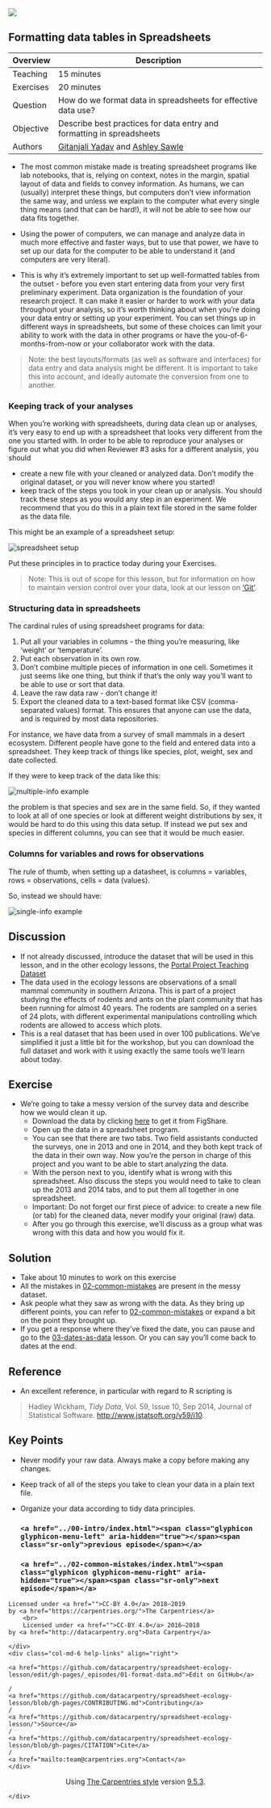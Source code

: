 <img src = /Images/R4R_header.png>

## Formatting data tables in Spreadsheets
 
 
 | Overview | Description |
| --- | --- |
| Teaching | 15 minutes |
| Exercises | 20 minutes | 
| Question| How do we format data in spreadsheets for effective data use? |
| Objective | Describe best practices for data entry and formatting in spreadsheets |
| Authors | [Gitanjali Yadav](http://www.nipgr.res.in/research/dr_gyadav.php) and [Ashley Sawle](https://www.cruk.cam.ac.uk/author/ashley-sawle) | 
 
* The most common mistake made is treating spreadsheet programs like lab notebooks, that is,
relying on context, notes in the margin,
spatial layout of data and fields to convey information. As humans, we
can (usually) interpret these things, but computers don’t view information the same way, and
unless we explain to the computer what every single thing means (and
that can be hard!), it will not be able to see how our data fits
together.</p>

* Using the power of computers, we can manage and analyze data in much more 
effective and faster ways, but to use that power, we have to set up
our data for the computer to be able to understand it (and computers are very 
literal).</p>

* This is why it’s extremely important to set up well-formatted
tables from the outset - before you even start entering data from
your very first preliminary experiment. Data organization is the
foundation of your research project. It can make it easier or harder
to work with your data throughout your analysis, so it’s worth
thinking about when you’re doing your data entry or setting up your
experiment. You can set things up in different ways in spreadsheets,
but some of these choices can limit your ability to work with the data in other programs or
have the you-of-6-months-from-now or your collaborator work with the
data.</p>

<blockquote>
  <p>Note: the best layouts/formats (as well as software and
interfaces) for data entry and data analysis might be
different. It is important to take this into account, and ideally
automate the conversion from one to another.</p>
</blockquote>

<h3 id="keeping-track-of-your-analyses">Keeping track of your analyses</h3>

<p>When you’re working with spreadsheets, during data clean up or analyses, it’s
very easy to end up with a spreadsheet that looks very different from the one
you started with. In order to be able to reproduce your analyses or figure out
what you did when Reviewer #3 asks for a different analysis, you should</p>

<ul>
  <li>create a new file with your cleaned or analyzed data. Don’t modify
the original dataset, or you will never know where you started!</li>
  <li>keep track of the steps you took in your clean up or analysis. You should track 
these steps as you would any step in an experiment. We recommend that you 
do this in a plain text file stored in the same folder as the data file.</li>
</ul>

<p>This might be an example of a spreadsheet setup:</p>

<p><img src=/Images/spreadsheet1.png alt="spreadsheet setup" /></p>

<p>Put these principles in to practice today during your Exercises.</p>

<blockquote>
  <p>Note: This is out of scope for this lesson, but for information on how to maintain version control over your data, look at our lesson on <a href="http://swcarpentry.github.io/git-novice/">‘Git’</a>.</p>
</blockquote>

<h3 id="structuring-data-in-spreadsheets">Structuring data in spreadsheets</h3>

<p>The cardinal rules of using spreadsheet programs for data:</p>

<ol>
  <li>Put all your variables in columns - the thing you’re measuring,
like ‘weight’ or ‘temperature’.</li>
  <li>Put each observation in its own row.</li>
  <li>Don’t combine multiple pieces of information in one
cell. Sometimes it just seems like one thing, but think if that’s
the only way you’ll want to be able to use or sort that data.</li>
  <li>Leave the raw data raw - don’t change it!</li>
  <li>Export the cleaned data to a text-based format like CSV (comma-separated values) format. This
ensures that anyone can use the data, and is required by
most data repositories.</li>
</ol>

<p>For instance, we have data from a survey of small mammals in a desert
ecosystem. Different people have gone to the field and entered data into a spreadsheet. They keep track of things like species, plot,
weight, sex and date collected.</p>

<p>If they were to keep track of the data like this:</p>

<p><img src=/Images/multiple-info.png alt="multiple-info example" /></p>

<p>the problem is that species and sex are in the same field. So, if they wanted to 
look at all of one species or look at different weight distributions by sex, 
it would be hard to do this using this data setup. If instead we put sex and species 
in different columns, you can see that it would be much easier.</p>

<h3 id="columns-for-variables-and-rows-for-observations">Columns for variables and rows for observations</h3>

<p>The rule of thumb, when setting up a datasheet, is columns =
variables, rows = observations, cells = data (values).</p>

<p>So, instead we should have:</p>

<p><img src="/Images/single-info.png" alt="single-info example" /></p>

## Discussion
- If not already discussed, introduce the dataset that will be used in this lesson, and in the other ecology lessons, the <a href="http://www.datacarpentry.org/ecology-workshop/data/">Portal Project Teaching Dataset</a>
- The data used in the ecology lessons are observations of a small mammal community in southern Arizona. This is part of a project studying the effects of rodents and ants on the plant community that has been running for almost 40 years. The rodents are sampled on a series of 24 plots, with different experimental manipulations controlling which rodents are allowed to access which plots.
- This is a real dataset that has been used in over 100 publications. We’ve simplified it just a little bit for the workshop, but you can download the full dataset and work with it using exactly the same tools we’ll learn about today.
 
 ## Exercise
- We’re going to take a messy version of the survey data and describe how we would clean it up.
	- Download the data by clicking <a href="https://ndownloader.figshare.com/files/2252083">here</a> to get it from FigShare.
	- Open up the data in a spreadsheet program.</li>
	- You can see that there are two tabs. Two field assistants conducted the surveys, one in 2013 and one in 2014, and they both kept track of the data in their own way. Now you’re the person in charge of this project and you want to be able to 
start analyzing the data.</li>
	- With the person next to you, identify what is wrong with this spreadsheet. Also discuss the steps you would need to take to clean up the 2013 and 2014 tabs, and to put them all together in one spreadsheet.
	- Important:  Do not forget our first piece of advice: to create a new file (or tab) for the cleaned data, never modify your original (raw) data.
	- After you go through this exercise, we’ll discuss as a group what was wrong with this data and how you would fix it.</p>

## Solution
    
   - Take about 10 minutes to work on this exercise
   - All the mistakes in <a href="../02-common-mistakes">02-common-mistakes</a> are present in the messy dataset. 
   - Ask people what they saw as wrong with the data. As they bring up different points, you can refer to <a href="../02-common-mistakes">02-common-mistakes</a> or expand a bit on the point they brought up.
   - If you get a response where they’ve fixed the date, you can pause and go to the <a href="../03-dates-as-data">03-dates-as-data</a> lesson. Or you can say you’ll come back to dates at the end.
 

## Reference
* An excellent reference, in particular with regard to R scripting is</p>

<blockquote>
  <p>Hadley Wickham, <em>Tidy Data</em>, Vol. 59, Issue 10, Sep 2014, Journal of
Statistical Software. <a href="http://www.jstatsoft.org/v59/i10">http://www.jstatsoft.org/v59/i10</a>.</p>
</blockquote>



## Key Points
- Never modify your raw data. Always make a copy before making any changes.
- Keep track of all of the steps you take to clean your data in a plain text file.
- Organize your data according to tidy data principles.



    <h3 class="text-left">
      
      <a href="../00-intro/index.html"><span class="glyphicon glyphicon-menu-left" aria-hidden="true"></span><span class="sr-only">previous episode</span></a>
      
    </h3>
  </div>
  <div class="col-xs-10">
    
  </div>
  <div class="col-xs-1">
    <h3 class="text-right">
      
      <a href="../02-common-mistakes/index.html"><span class="glyphicon glyphicon-menu-right" aria-hidden="true"></span><span class="sr-only">next episode</span></a>
      
    </h3>
  </div>
</div>


      
      






<footer>
  <div class="row">
    <div class="col-md-6 copyright" align="left">
	
	Licensed under <a href="">CC-BY 4.0</a> 2018–2019
	by <a href="https://carpentries.org/">The Carpentries</a>
        <br>
        Licensed under <a href="">CC-BY 4.0</a> 2016–2018
	by <a href="http://datacarpentry.org">Data Carpentry</a>
	
    </div>
    <div class="col-md-6 help-links" align="right">
	
	<a href="https://github.com/datacarpentry/spreadsheet-ecology-lesson/edit/gh-pages/_episodes/01-format-data.md">Edit on GitHub</a>
	
	/
	<a href="https://github.com/datacarpentry/spreadsheet-ecology-lesson/blob/gh-pages/CONTRIBUTING.md">Contributing</a>
	/
	<a href="https://github.com/datacarpentry/spreadsheet-ecology-lesson/">Source</a>
	/
	<a href="https://github.com/datacarpentry/spreadsheet-ecology-lesson/blob/gh-pages/CITATION">Cite</a>
	/
	<a href="mailto:team@carpentries.org">Contact</a>
    </div>
  </div>
  <div class="row">
    <div class="col-md-12" align="center">
      Using <a href="https://github.com/carpentries/styles/">The Carpentries style</a>
      version <a href="https://github.com/carpentries/styles/releases/tag/v9.5.3">9.5.3</a>.
    </div>
  </div>
</footer>

      
    </div>
    
<script src="../assets/js/jquery.min.js"></script>
<script src="../assets/js/bootstrap.min.js"></script>
<script src="../assets/js/lesson.js"></script>
<script>
  (function(i,s,o,g,r,a,m){i['GoogleAnalyticsObject']=r;i[r]=i[r]||function(){
  (i[r].q=i[r].q||[]).push(arguments)},i[r].l=1*new Date();a=s.createElement(o),
  m=s.getElementsByTagName(o)[0];a.async=1;a.src=g;m.parentNode.insertBefore(a,m)
  })(window,document,'script','https://www.google-analytics.com/analytics.js','ga');
  ga('create', 'UA-37305346-2', 'auto');
  ga('send', 'pageview');
</script>
